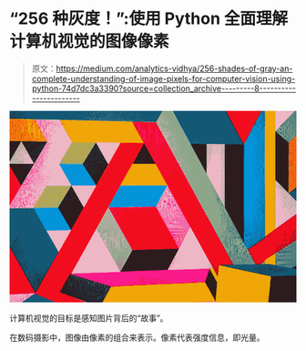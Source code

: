 # “256 种灰度！”:使用 Python 全面理解计算机视觉的图像像素

> 原文：<https://medium.com/analytics-vidhya/256-shades-of-gray-an-complete-understanding-of-image-pixels-for-computer-vision-using-python-74d7dc3a3390?source=collection_archive---------8----------------------->

![](img/5611e1f088125002d8cbc816baaee34e.png)

计算机视觉的目标是感知图片背后的“故事”。

在数码摄影中，图像由像素的组合来表示。像素代表强度信息，即光量。